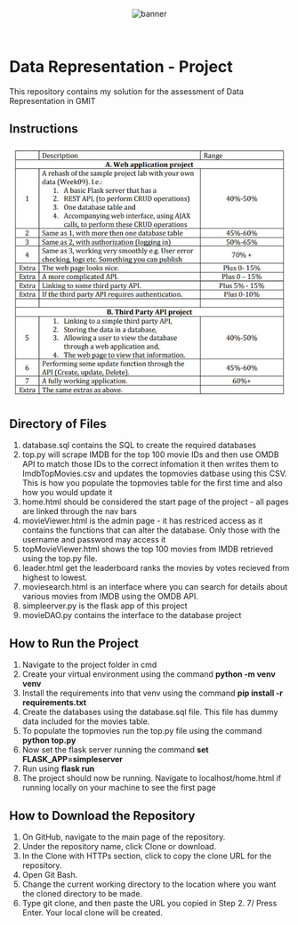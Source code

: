 <p align="center">
  <img src="/img/banner2.png" alt="banner"/>
</p>

<br>

# Data Representation - Project
This repository contains my solution for the assessment of Data Representation in GMIT

## Instructions
<p align="center">
  <img src="/img/project.jpg" alt="banner"/>
</p>

## Directory of Files
1. database.sql contains the SQL to create the required databases
2. top.py will scrape IMDB for the top 100 movie IDs and then use OMDB API to match those IDs to the correct infomation it then writes them to ImdbTopMovies.csv and updates the topmovies datbase using this CSV. This is how you populate the topmovies table for the first time and also how you would update it
3. home.html should be considered the start page of the project - all pages are linked through the nav bars
4. movieViewer.html is the admin page - it has restriced access as it contains the functions that can alter the database. Only those with the username and password may access it
5. topMovieViewer.html shows the top 100 movies from IMDB retrieved using the top.py file.
6. leader.html get the leaderboard ranks the movies by votes recieved from highest to lowest.
7. moviesearch.html is an interface where you can search for details about various movies from IMDB using the OMDB API. 
8. simpleerver.py is the flask app of this project
9. movieDAO.py contains the interface to the database project

## How to Run the Project
1. Navigate to the project folder in cmd
2. Create your virtual environment using the command **python -m venv venv**
3. Install the requirements into that venv using the command **pip install -r requirements.txt**
4. Create the databases using the database.sql file. This file has dummy data included for the movies table.
5. To populate the topmovies run the top.py file using the command **python top.py**
6. Now set the flask server running the command **set FLASK_APP=simpleserver**
7. Run using **flask run**
8. The project should now be running. Navigate to localhost/home.html if running locally on your machine to see the first page

## How to Download the Repository
1. On GitHub, navigate to the main page of the repository.
2. Under the repository name, click Clone or download.
3. In the Clone with HTTPs section, click to copy the clone URL for the repository.
4. Open Git Bash.
5. Change the current working directory to the location where you want the cloned directory to be made.
6. Type git clone, and then paste the URL you copied in Step 2. 7/ Press Enter. Your local clone will be created.

